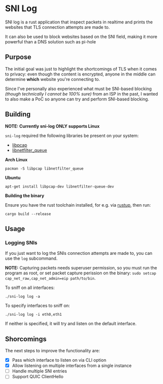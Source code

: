 # SNI Log

SNI log is a rust application that inspect packets in realtime and prints the websites that TLS connection attempts are made to. 

It can also be used to block websites based on the SNI field, making it more powerful than a DNS solution such as pi-hole

## Purpose

The initial goal was just to highlight the shortcomings of TLS when it comes to privacy: even though the content is encrypted, anyone in the middle can determine **which** website you're connecting to.

Since I've personally also experienced what must be SNI-based blocking *(though technically I cannot be 100% sure)* from an ISP in the past, I wanted to also make a PoC so anyone can try and perform SNI-based blocking.

## Building

**NOTE: Currently sni-log ONLY supports Linux**

`sni-log` required the following libraries be present on your system: 

* [libpcap](https://github.com/the-tcpdump-group/libpcap)
* [libnetfilter_queue](https://netfilter.org/projects/libnetfilter_queue/)

**Arch Linux**

```
pacman -S libpcap libnetfilter_queue
```

**Ubuntu**

```
apt-get install libpcap-dev libnetfilter-queue-dev
```

**Building the binary**

Ensure you have the rust toolchain installed, for e.g. via [rustup](https://rustup.rs/), then run:

```
cargo build --release
```

## Usage

### Logging SNIs

If you just want to log the SNIs connection attempts are made to, you can use the `log` subcommand. 

**NOTE:** Capturing packets needs superuser permission, so you must run the program as root, or set packet capture perission on the binary: `sudo setcap cap_net_raw,cap_net_admin=eip path/to/bin`.

To sniff on all interfaces:

```
./sni-log log -a
```

To specify interfaces to sniff on:

```
./sni-log log -i eth0,eth1
```

If neither is specified, it will try and listen on the default interface.

## Shorcomings

The next steps to improve the functionality are:

- [X] Pass which interface to listen on via CLI option
- [X] Allow listening on multiple interfaces from a single instance
- [ ] Handle multiple SNI entries
- [ ] Support QUIC ClientHello
